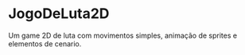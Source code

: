 # JogoDeLuta2D
Um game 2D de luta com movimentos simples, animação de sprites e elementos de cenario.
